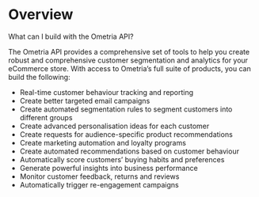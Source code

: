 # Overview

What can I build with the Ometria API?

The Ometria API provides a comprehensive set of tools to help you create robust
and comprehensive customer segmentation and analytics for your eCommerce store.
With access to Ometria’s full suite of products, you can build the following:

- Real-time customer behaviour tracking and reporting
- Create better targeted email campaigns
- Create automated segmentation rules to segment customers into different
  groups
- Create advanced personalisation ideas for each customer
- Create requests for audience-specific product recommendations
- Create marketing automation and loyalty programs
- Create automated recommendations based on customer behaviour
- Automatically score customers’ buying habits and preferences
- Generate powerful insights into business performance
- Monitor customer feedback, returns and reviews
- Automatically trigger re-engagement campaigns
